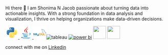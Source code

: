 Hi there 👋 
I am Shonima N Jacob passionate about turning data into actionable insights. With a strong foundation in data analysis and visualization, I thrive on helping organizations make data-driven decisions.


 <a href="https://www.python.org" target="_blank" rel="noreferrer"> <img src="https://raw.githubusercontent.com/devicons/devicon/master/icons/python/python-original.svg" alt="python" width="40" height="40"/> </a> <a href="https://www.java.com" target="_blank" rel="noreferrer"> <img src="https://raw.githubusercontent.com/devicons/devicon/master/icons/java/java-original.svg" alt="java" width="40" height="40"/> </a><a href="https://www.mysql.com/" target="_blank" rel="noreferrer"> <img src="https://raw.githubusercontent.com/devicons/devicon/master/icons/mysql/mysql-original-wordmark.svg" alt="mysql" width="40" height="40"/></a><img src="https://github.com/simple-icons/simple-icons/blob/develop/icons/tableau.svg" alt="tableau" width="40" height="40" colour="blue"/> </a><a href="https://www.microsoft.com/en-us/power-platform/products/power-bi"><img src="https://github.com/user-attachments/assets/fbca71c2-6550-409c-a1e4-489054eb3019" target="_blank" alt="power bi" width="40" height="40"></a>
 <img src="https://github.com/user-attachments/assets/a52abd60-743b-4d09-93de-0ba2dc223b77" width="40" height="40">
<a href ="https://www.credly.com/badges/b7ef5fbe-f9e5-46cf-8e6b-08ef70c7cf13/public_url"><img src="https://github.com/user-attachments/assets/f60744ef-6645-43dd-9f48-40231c372b76" width="40" height="40"></a>








connect with me on <a href="https://www.linkedin.com/in/shonima-jacob/">Linkedin</a>

</p><p align="left">




